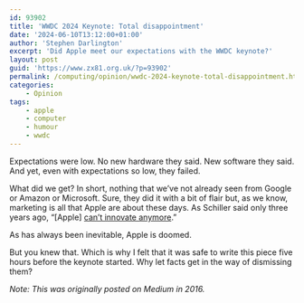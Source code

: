 ```yaml
---
id: 93902
title: 'WWDC 2024 Keynote: Total disappointment'
date: '2024-06-10T13:12:00+01:00'
author: 'Stephen Darlington'
excerpt: 'Did Apple meet our expectations with the WWDC keynote?'
layout: post
guid: 'https://www.zx81.org.uk/?p=93902'
permalink: /computing/opinion/wwdc-2024-keynote-total-disappointment.html
categories:
    - Opinion
tags:
    - apple
    - computer
    - humour
    - wwdc
---
```


Expectations were low. No new hardware they said. New software they said. And yet, even with expectations so low, they failed.

What did we get? In short, nothing that we’ve not already seen from Google or Amazon or Microsoft. Sure, they did it with a bit of flair but, as we know, marketing is all that Apple are about these days. As Schiller said only three years ago, “\[Apple\] [can’t innovate anymore](http://www.theverge.com/2013/6/13/4423844/cant-innovate-anymore-my-ass-apple).”

As has always been inevitable, Apple is doomed.

But you knew that. Which is why I felt that it was safe to write this piece five hours before the keynote started. Why let facts get in the way of dismissing them?

*Note: This was originally posted on Medium in 2016.*
